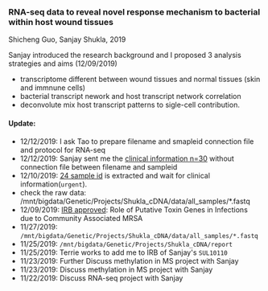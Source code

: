 ### RNA-seq data to reveal novel response mechanism to bacterial within host wound tissues

Shicheng Guo, Sanjay Shukla, 2019

Sanjay introduced the research background and I proposed 3 analysis strategies and aims (12/09/2019)
* transcriptome different between wound tissues and normal tissues (skin and immnune cells)
* bacterial transcript nework and host transcript network correlation
* deconvolute mix host transcript patterns to sigle-cell contribution. 

#### Update:
* 12/12/2019: I ask Tao to prepare filename and smapleid connection file and protocol for RNA-seq 
* 12/12/2019: Sanjay sent me the [clinical information n=30](https://github.com/Shicheng-Guo/RnaseqBacterial/blob/master/extdata/Subject%20Info%20Abscess%20Study%20no%20MRN.xlsx) without connection file between filename and sampleid
* 12/10/2019: [24 sample id](./extdata/S24_id.txt) is extracted and wait for clinical information(`urgent`).
* check the raw data: /mnt/bigdata/Genetic/Projects/Shukla_cDNA/data/all_samples/*.fastq
* 12/09/2019: [IRB approved](Outcome_Letter_SUL10110_IRB00000673.pdf): Role of Putative Toxin Genes in Infections due to Community Associated MRSA
* 11/27/2019: `/mnt/bigdata/Genetic/Projects/Shukla_cDNA/data/all_samples/*.fastq`
* 11/25/2019: `/mnt/bigdata/Genetic/Projects/Shukla_cDNA/report`
* 11/25/2019: Terrie works to add me to IRB of Sanjay's `SUL10110`
* 11/23/2019: Further Discuss methylation in MS project with Sanjay
* 11/23/2019: Discuss methylation in MS project with Sanjay
* 11/22/2019: Discuss RNA-seq project with Sanjay


